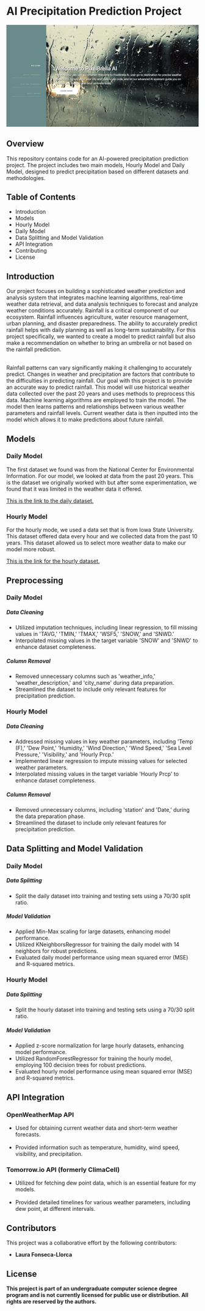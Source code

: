 <h1>
      AI Precipitation Prediction Project
</h1>

![PixelBrella Main](precipitation_prediction_model/precipitation_prediction_model-main/static/images/main_page.png)
<h2>Overview</h2>
<body>This repository contains code for an AI-powered precipitation prediction project. The project includes two main models, Hourly Model and Daily Model, designed to predict precipitation based on different datasets and methodologies.</body>

<h2> Table of Contents</h2>
<body><ul>
      <li>Introduction</li>
       <li>Models</li>
       <li>Hourly Model</li>
       <li>Daily Model</li>
       <li>Data Splitting and Model Validation</li>
       <li>API Integration</li>
       <li>Contributing</li>
       <li>License</li>
</ul>
</body>
<h2>Introduction</h2>
<body>Our project focuses on building a sophisticated weather prediction and analysis system that integrates machine learning algorithms, real-time weather data retrieval, and data analysis techniques to forecast and analyze weather conditions accurately. Rainfall is a critical component of our ecosystem. Rainfall influences agriculture, water resource management, urban planning, and disaster preparedness. The ability to accurately predict rainfall helps with daily planning as well as long-term sustainability. For this project specifically, we wanted to create a model to predict rainfall but also make a recommendation on whether to bring an umbrella or not based on the rainfall prediction.
<br />
<br />
      
Rainfall patterns can vary significantly making it challenging to accurately predict. Changes in weather and precipitation are factors that contribute to the difficulties in predicting rainfall. Our goal with this project is to provide an accurate way to predict rainfall. This model will use historical weather data collected over the past 20 years and uses methods to preprocess this data. Machine learning algorithms are employed to train the model. The model then learns patterns and relationships between various weather parameters and rainfall levels. Current weather data is then inputted into the model which allows it to make predictions about future rainfall.​</body>
<h2>Models</h2>
<h3>Daily Model</h3>
The first dataset we found was from the National Center for Environmental Information. For our model, we looked at data from the past 20 years. This is the dataset we originally worked with but after some experimentation, we found that it was limited in the weather data it offered.​


<a href="https://www.ncdc.noaa.gov/cdo-web/search">This is the link to the daily dataset.</a>

<h3>Hourly Model</h3>
For the hourly mode, we used a data set that is from Iowa State University. This dataset offered data every hour and we collected data from the past 10 years​. This dataset allowed us to select more weather data to make our model more robust.

<a href="https://mesonet.agron.iastate.edu/request/download.phtml">This is the link for the hourly dataset. </a>

<h2>Preprocessing</h2>
<h3>Daily Model</h3>
<h5>Data Cleaning</h5>
<ul>
    <li>Utilized imputation techniques, including linear regression, to fill missing values in 'TAVG,' 'TMIN,' 'TMAX,' 'WSF5,' 'SNOW,' and 'SNWD.'</li>
    <li>Interpolated missing values in the target variable 'SNOW' and 'SNWD' to enhance dataset completeness.</li>
</ul>
<h5>Column Removal</h5>
<ul>
    <li>Removed unnecessary columns such as 'weather_info,' 'weather_description,' and 'city_name' during data preparation.</li>
    <li>Streamlined the dataset to include only relevant features for precipitation prediction.</li>
</ul>
<h3>Hourly Model</h3>
<h5>Data Cleaning</h5>
<ul>
    <li>Addressed missing values in key weather parameters, including 'Temp (F),' 'Dew Point,' 'Humidity,' 'Wind Direction,' 'Wind Speed,' 'Sea Level Pressure,' 'Visibility,' and 'Hourly Prcp.'</li>
    <li>Implemented linear regression to impute missing values for selected weather parameters.</li>
    <li>Interpolated missing values in the target variable 'Hourly Prcp' to enhance dataset completeness.</li>
</ul>
<h5>Column Removal</h5>
<ul>
    <li>Removed unnecessary columns, including 'station' and 'Date,' during the data preparation phase.</li>
    <li>Streamlined the dataset to include only relevant features for precipitation prediction.</li>
</ul>
<h2>Data Splitting and Model Validation</h2>
<body>
     <h3>Daily Model</h3>
<h5>Data Splitting</h5>
<ul>
    <li>Split the daily dataset into training and testing sets using a 70/30 split ratio.</li>
</ul>
<h5>Model Validation</h5>
<ul>
    <li>Applied Min-Max scaling for large datasets, enhancing model performance.</li>
    <li>Utilized KNeighborsRegressor for training the daily model with 14 neighbors for robust predictions.</li>
    <li>Evaluated daily model performance using mean squared error (MSE) and R-squared metrics.</li>
</ul>
<h3>Hourly Model</h3>
<h5>Data Splitting</h5>
<ul>
    <li>Split the hourly dataset into training and testing sets using a 70/30 split ratio.</li>
</ul>
<h5>Model Validation</h5>
<ul>
    <li>Applied z-score normalization for large hourly datasets, enhancing model performance.</li>
    <li>Utilized RandomForestRegressor for training the hourly model, employing 100 decision trees for robust predictions.</li>
    <li>Evaluated hourly model performance using mean squared error (MSE) and R-squared metrics.</li>
</ul>
</body>
<h2>API Integration</h2>
<h3>OpenWeatherMap API</h3>
<body>
      <ul>
            <li>Used for obtaining current weather data and short-term weather forecasts.</li>​
            <li>Provided information such as temperature, humidity, wind speed, visibility, and precipitation.</li>
      </ul>
</body>
<h3>Tomorrow.io API (formerly ClimaCell)</h3>
<body>
        <ul>
            <li>Utilized for fetching dew point data, which is an essential feature for my models.</li>​
            <li>Provided detailed timelines for various weather parameters, including dew point, at different intervals.</li>
      </ul>
</body>


<h2>Contributors</h2>
<p>This project was a collaborative effort by the following contributors:</p>

<ul>
   <li><strong>Laura Fonseca-Llorca</li>
</ul>

<h2>License</h2>
This project is part of an undergraduate computer science degree program and is not currently licensed for public use or distribution. All rights are reserved by the authors.
